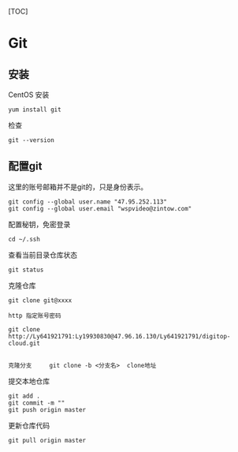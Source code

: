 [TOC]

# Git

## 安装

CentOS 安装

    yum install git

检查

    git --version

## 配置git

这里的账号邮箱并不是git的，只是身份表示。

    git config --global user.name "47.95.252.113"
    git config --global user.email "wspvideo@zintow.com"

配置秘钥，免密登录

    cd ~/.ssh





查看当前目录仓库状态

	git status
	
克隆仓库

	git clone git@xxxx

	http 指定账号密码

	git clone http://Ly641921791:Ly19930830@47.96.16.130/Ly641921791/digitop-cloud.git
	
	
	克隆分支     git clone -b <分支名>  clone地址
	
提交本地仓库

	git add .
	git commit -m ""
	git push origin master


更新仓库代码

    git pull origin master